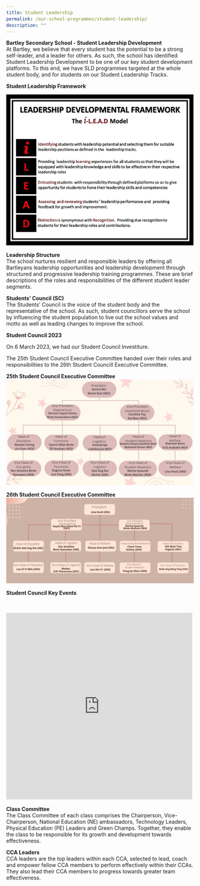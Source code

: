 ```yaml
---
title: Student Leadership
permalink: /our-school-programmes/student-leadership/
description: ""
---
```

**Bartley Secondary School - Student Leadership Development** <br>
At Bartley, we believe that every student has the potential to be a strong self-leader, and a leader for others. As such, the school has identified Student Leadership Development to be one of our key student development platforms. To this end, we have SLD programmes targeted at the whole student body, and for students on our Student Leadership Tracks. 

**Student Leadership Framework**

![](/images/Student%20Org%20Chart.jpg)

**Leadership Structure** <br>
The school nurtures resilient and responsible leaders by offering all Bartleyans leadership opportunities and leadership development through structured and progressive leadership training programmes. These are brief descriptions of the roles and responsibilities of the different student leader segments.

**Students’ Council (SC)** <br>
The Students’ Council is the voice of the student body and the representative of the school. As such, student councillors serve the school by influencing the student population to live out the school values and motto as well as leading changes to improve the school.

**Student Council 2023** <br>

On 6 March 2023, we had our Student Council Investiture.

The 25th Student Council Executive Committee handed over their roles and responsibilities to the 26th Student Councill Executive Committee.

**25th Student Council Executive Committee**
![25th Student Council Executive Committee](/images/SC1.jpeg)

**26th Student Council Executive Committee**
![](/images/SC2.jpeg)

**Student Council Key Events**


*![]()*

<iframe allowfullscreen="true" height="500" width="500" frameborder="0" src="https://docs.google.com/presentation/d/e/2PACX-1vR7TbJ8Y4WbpYc3cwJKesfmIKsdRjxskdaZTzvsW4iO50trCbosuRD8QeoRFgqdCdM6kgjhJk1Cn2ut/embed?start=true&amp;loop=true&amp;delayms=10000"></iframe>

**Class Committee** <br>
The Class Committee of each class comprises the Chairperson, Vice-Chairperson, National Education (NE) ambassadors, Technology Leaders, Physical Education (PE) Leaders and Green Champs. Together, they enable the class to be responsible for its growth and development towards effectiveness.

**CCA Leaders** <br>
CCA leaders are the top leaders within each CCA, selected to lead, coach and empower fellow CCA members to perform effectively within their CCAs. They also lead their CCA members to progress towards greater team effectiveness.